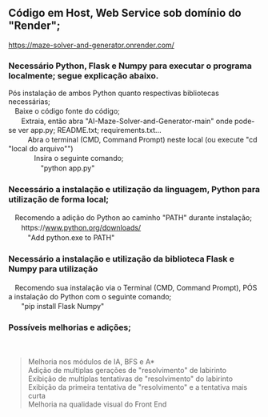## Código em Host, Web Service sob domínio do "Render"; 
  https://maze-solver-and-generator.onrender.com/  

### Necessário Python, Flask e Numpy para executar o programa localmente; segue explicação abaixo.  

Pós instalação de ambos Python quanto respectivas bibliotecas necessárias;  
ㅤBaixe o código fonte do código;  
ㅤㅤExtraia, então abra "AI-Maze-Solver-and-Generator-main" onde pode-se ver app.py; README.txt; requirements.txt...  
ㅤㅤㅤAbra o terminal (CMD, Command Prompt) neste local (ou execute "cd "local do arquivo"")  
ㅤㅤㅤㅤInsira o seguinte comando;  
ㅤㅤㅤㅤㅤ"python app.py"  

### Necessário a instalação e utilização da linguagem, Python para utilização de forma local;  
ㅤRecomendo a adição do Python ao caminho "PATH" durante instalação;  
ㅤㅤhttps://www.python.org/downloads/  
ㅤㅤㅤ"Add python.exe to PATH"  

### Necessário a instalação e utilização da biblioteca Flask e Numpy para utilização  
ㅤRecomendo sua instalação via o Terminal (CMD, Command Prompt), PÓS a instalação do Python com o seguinte comando;  
ㅤㅤ"pip install Flask Numpy"  
 
### Possíveis melhorias e adições;  
ㅤ
>Melhoria nos módulos de IA, BFS e A*  
>Adição de multiplas gerações de "resolvimento" de labirinto  
>Exibição de multiplas tentativas de "resolvimento" do labirinto  
>Exibição da primeira tentativa de "resolvimento" e a tentativa mais curta  
>Melhoria na qualidade visual do Front End  
